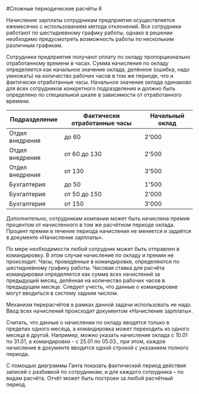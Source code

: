 #Сложные периодические расчёты 6

Начисление зарплаты сотрудникам предприятия осуществляется ежемесячно с использованием метода отклонений. Все сотрудники работают по шестидневному графику работы, однако в решении необходимо предусмотреть возможность работы по нескольким различным графикам.

Сотрудники предприятия получают оплату по окладу пропорционально отработанному времени в часах. Сумма начисления по окладу определяется как начальное значение оклада, делённое (ошибка, надо умножать) на количество рабочих часов в том же периоде, что и фактически отработанные часы. Начальное значение оклада одинаково для всех сотрудников конкретного подразделения и должно быть определено по специальной шкале в зависимости от отработанного времени.

Подразделение | Фактически отработанные часы | Начальный оклад
------------- | ---------------------------- | ---------------
Отдел внедрения | до 60 | 2'000
Отдел внедрения | от 60 до 130 | 2'500
Отдел внедрения | от 130 | 3'500
Бухгалтерия | до 50 | 1'500
Бухгалтерия | от 50 до 150 | 2'000
Бухгалтерия | от 150 | 3'000

Дополнительно, сотрудникам компании может быть начислена премия процентом от начисленного в том же расчётном периоде оклада. Процент премии в течение периода начисления не меняется и задаётся в документе «Начисление зарплаты».

По мере необходимости любой сотрудник может быть отправлен в командировку. В этом случае начисление по окладу и премии не происходит. Часы, проведённые в командировке, определяются по шестидневному графику работы. Часовая ставка для расчёта командировки определяется как сумма всех начислений за предыдущий месяц, делённая на количество рабочих часов в предыдущем месяце. Следует учесть, что данные о командировке могут вводиться в систему задним числом.

Механизм перерасчётов в рамках данной задачи использовать не надо. Ввод всех начислений происходит документом «Начисление зарплаты».

Считать, что данные о начислении по окладу вводятся только в пределах одного месяца, а командировка может переходить из одного месяца в другой. Например, можно указать начисление оклада с 10.01 по 31.01, а командировки - с 25.01 по 05.03., при этом, каждое начисление в документе вводится одной строкой с указанием полного периода.

С помощью диаграммы Ганта показать фактический период действия записей с разбивкой по сотрудникам, и для каждого сотрудника – по видам расчёта. Отчёт может быть построен за любой расчётный период.
